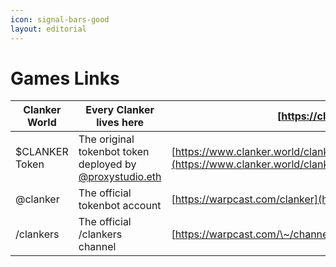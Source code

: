 ```yaml
---
icon: signal-bars-good
layout: editorial
---
```


# Games Links

| Clanker World  | Every Clanker lives here                                                                         | [https://clanker.world](https://clanker.world)                                                                                                               |
| -------------- | ------------------------------------------------------------------------------------------------ | ------------------------------------------------------------------------------------------------------------------------------------------------------------ |
| $CLANKER Token | The original tokenbot token deployed by [@proxystudio.eth](https://warpcast.com/proxystudio.eth) | [https://www.clanker.world/clanker/0x1bc0c42215582d5A085795f4baDbaC3ff36d1Bcb](https://www.clanker.world/clanker/0x1bc0c42215582d5A085795f4baDbaC3ff36d1Bcb) |
| @clanker       | The official tokenbot  account                                                                   | [https://warpcast.com/clanker](https://warpcast.com/clanker)                                                                                                 |
| /clankers      | The official /clankers channel                                                                   | [https://warpcast.com/\~/channel/clankers](https://warpcast.com/~/channel/clankers)                                                                          |

